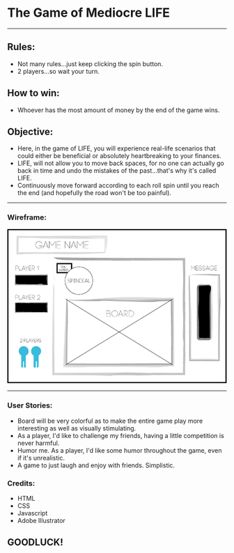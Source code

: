 
# The Game of Mediocre LIFE
----------------------------------

## Rules:

  - Not many rules...just keep clicking the spin button.
  - 2 players...so wait your turn.
  
## How to win:

  - Whoever has the most amount of money by the end of the game wins.

## Objective:

  - Here, in the game of LIFE, you will experience real-life scenarios that could either be beneficial or absolutely heartbreaking to your finances.
  - LIFE, will not allow you to move back spaces, for no one can actually go back in time and undo the mistakes of the past...that's why it's called LIFE.
  - Continuously move forward according to each roll spin until you reach the end (and hopefully the road won't be too painful).
  
  
-----------------------------------------  
### Wireframe:

![image](https://raw.githubusercontent.com/wuj00/Game-of-Mediocre-Life/master/CSS/IMG/Wireframe.png)


------------------------------------------

### User Stories:

- Board will be very colorful as to make the entire game play more interesting as well as visually stimulating.
-  As a player, I'd like to challenge my friends, having a little competition is never harmful.
-  Humor me. As a player, I'd like some humor throughout the game, even if it's unrealistic.
-  A game to just laugh and enjoy with friends. Simplistic.

### Credits:
- HTML
- CSS
- Javascript
- Adobe Illustrator

## GOODLUCK!
